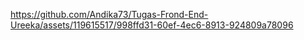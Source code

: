 https://github.com/Andika73/Tugas-Frond-End-Ureeka/assets/119615517/998ffd31-60ef-4ec6-8913-924809a78096
